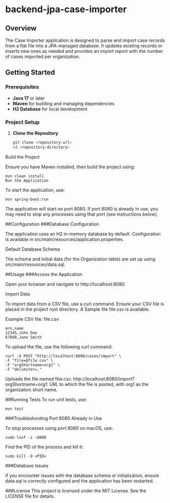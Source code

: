 # backend-jpa-case-importer

## Overview

The Case Importer application is designed to parse and import case records from a flat file into a JPA-managed database. It updates existing records or inserts new ones as needed and provides an import report with the number of cases imported per organization.

## Getting Started

### Prerequisites

- **Java 17** or later
- **Maven** for building and managing dependencies
- **H2 Database** for local development

### Project Setup

1. **Clone the Repository**

   ```bash
   git clone <repository-url>
   cd <repository-directory>

Build the Project

Ensure you have Maven installed, then build the project using:

    mvn clean install
    Run the Application

To start the application, use:


    mvn spring-boot:run

The application will start on port 8080. If port 8080 is already in use, you may need to stop any processes using that port (see instructions below).

##Configuration
###Database Configuration

The application uses an H2 in-memory database by default. Configuration is available in src/main/resources/application.properties.

Default Database Schema

The schema and initial data (for the Organization table) are set up using src/main/resources/data.sql.

##Usage
###Access the Application

Open your browser and navigate to http://localhost:8080.

Import Data

To import data from a CSV file, use a curl command. Ensure your CSV file is placed in the project root directory. A Sample file file.csv is available.

Example CSV file: file.csv

    mrn,name
    12345,John Doe
    67890,Jane Smith

To upload the file, use the following curl command:


    curl -X POST "http://localhost:8080/cases/import" \
    -F "file=@file.csv" \
    -F "orgShortname=org1" \
    -F "delimiter=,"

Uploads the file named filw.csv.
http://localhost:8080/import?orgShortname=org1: URL to which the file is posted, with org1 as the organization short name.

##Running Tests
To run unit tests, use:

    mvn test

###Troubleshooting
Port 8080 Already in Use

To stop processes using port 8080 on macOS, use:

    sudo lsof -i :8080

Find the PID of the process and kill it:

    sudo kill -9 <PID>

###Database Issues

If you encounter issues with the database schema or initialization, ensure data.sql is correctly configured and the application has been restarted.


###License
This project is licensed under the MIT License. See the LICENSE file for details.
